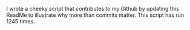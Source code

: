 I wrote a cheeky script that contributes to my Github by updating this ReadMe to illustrate why more than commits matter. This script has run 1245 times.